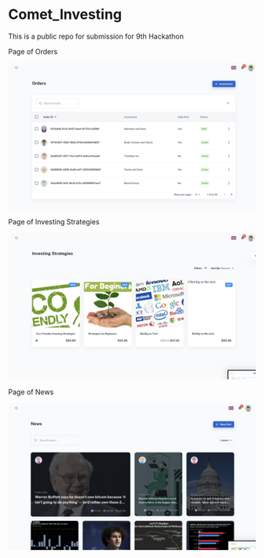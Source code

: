 # Comet_Investing
This is a public repo for submission for 9th Hackathon

Page of Orders

<img src="https://github.com/FrankQixiangGao/Comet_Investing/blob/main/data/Screenshot%202022-11-13%20at%2011.19.23%20AM.png" width="700">

Page of Investing Strategies

<img src="https://github.com/FrankQixiangGao/Comet_Investing/blob/main/data/Screenshot%202022-11-13%20at%2011.19.27%20AM.png" width="700">

Page of News

<img src="https://github.com/FrankQixiangGao/Comet_Investing/blob/main/data/Screenshot%202022-11-13%20at%2011.19.32%20AM.png" width="700">
